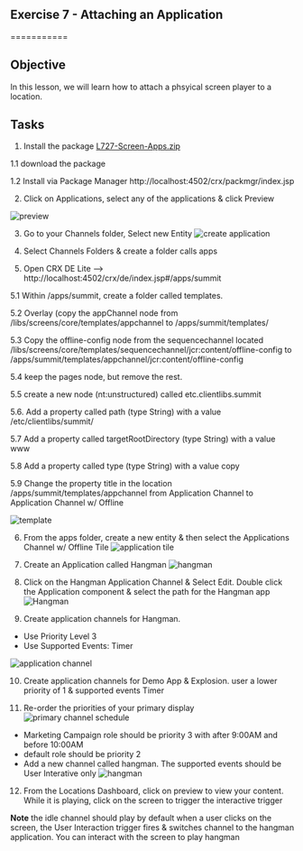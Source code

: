 ## Exercise 7 - Attaching an Application
===========

## Objective
In this lesson, we will learn how to attach a phsyical screen player to a location.

## Tasks

1. Install the package [L727-Screen-Apps.zip](../../Packages/L727-Screen-Apps.zip)

1.1 download the package

1.2 Install via Package Manager  http://localhost:4502/crx/packmgr/index.jsp

2. Click on Applications, select any of the applications & click Preview

![preview](../../Resources/Picture49.png)

3. Go to your Channels folder, Select new Entity
![create application](../../Resources/Picture50.png)

4. Select Channels Folders & create a folder calls apps

5. Open CRX DE Lite --> http://localhost:4502/crx/de/index.jsp#/apps/summit

5.1 Within /apps/summit, create a folder called templates.

5.2 Overlay (copy the appChannel node from /libs/screens/core/templates/appchannel to /apps/summit/templates/

5.3 Copy the offline-config node from the sequencechannel located /libs/screens/core/templates/sequencechannel/jcr:content/offline-config to /apps/summit/templates/appchannel/jcr:content/offline-config

5.4 keep the pages node, but remove the rest.

5.5 create a new node (nt:unstructured) called etc.clientlibs.summit

5.6. Add a property called path (type String) with a value  /etc/clientlibs/summit/

5.7  Add a property called targetRootDirectory (type String) with a value www

5.8  Add a property called type (type String) with a value copy

5.9  Change the property title in the location /apps/summit/templates/appchannel from Application Channel to Application Channel w/ Offline

![template](../../Resources/Picture56.png)

6. From the apps folder, create a new entity & then select the Applications Channel w/ Offline Tile
![application tile](../../Resources/Picture51.png)

7. Create an Application called Hangman
![hangman](../../Resources/Picture52.png)

8. Click on the Hangman Application Channel & Select Edit.   Double click the Application component & select the path for the Hangman app
![Hangman](../../Resources/Picture57.png)

9. Create application channels for Hangman.

- Use Priority Level 3
- Use Supported Events:  Timer

![application channel](../../Resources/Picture58.png)


10. Create application channels for Demo App & Explosion.  user a lower priority of 1 & supported events Timer

11. Re-order the priorities of your primary display
 ![primary channel schedule](../../Resources/Picture54.png)
 - Marketing Campaign role should be priority 3 with after 9:00AM and before 10:00AM
 - default role should be priority 2
 - Add a new channel called hangman.  The supported events should be User Interative only
 ![hangman](../../Resources/Picture55.png)

12. From the Locations Dashboard, click on preview to view your content.  While it is playing, click on the screen to trigger the interactive trigger

 **Note**
 the idle channel should play by default
 when a user clicks on the screen, the User Interaction trigger fires & switches channel to the hangman application.
 You can interact with the screen to play hangman





